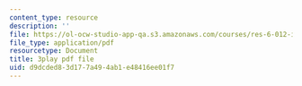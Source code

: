 ```yaml
---
content_type: resource
description: ''
file: https://ol-ocw-studio-app-qa.s3.amazonaws.com/courses/res-6-012-introduction-to-probability-spring-2018/d9dcded83d177a494ab1e48416ee01f7_cQtCpJyl77o.pdf
file_type: application/pdf
resourcetype: Document
title: 3play pdf file
uid: d9dcded8-3d17-7a49-4ab1-e48416ee01f7
---
```

